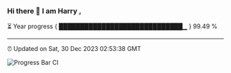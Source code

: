 ### Hi there 👋 I am Harry , 

⏳ Year progress { █████████████████████████████▁ } 99.49 %

---

⏰ Updated on Sat, 30 Dec 2023 02:53:38 GMT

![Progress Bar CI](https://github.com/duykhang68/duykhang68/workflows/Progress%20Bar%20CI/badge.svg)
